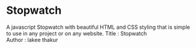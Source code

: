 # Stopwatch
A javascript Stopwatch with beautiful HTML and CSS styling that is simple to use in any project or on any website.
Title    : Stopwatch 				
Author   : lakee thakur          				  
